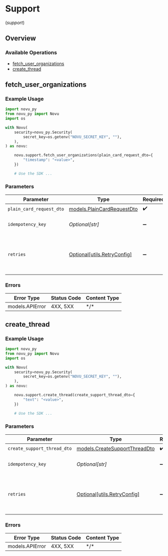 # Support
(*support*)

## Overview

### Available Operations

* [fetch_user_organizations](#fetch_user_organizations)
* [create_thread](#create_thread)

## fetch_user_organizations

### Example Usage

```python
import novu_py
from novu_py import Novu
import os

with Novu(
    security=novu_py.Security(
        secret_key=os.getenv("NOVU_SECRET_KEY", ""),
    ),
) as novu:

    novu.support.fetch_user_organizations(plain_card_request_dto={
        "timestamp": "<value>",
    })

    # Use the SDK ...

```

### Parameters

| Parameter                                                           | Type                                                                | Required                                                            | Description                                                         |
| ------------------------------------------------------------------- | ------------------------------------------------------------------- | ------------------------------------------------------------------- | ------------------------------------------------------------------- |
| `plain_card_request_dto`                                            | [models.PlainCardRequestDto](../../models/plaincardrequestdto.md)   | :heavy_check_mark:                                                  | N/A                                                                 |
| `idempotency_key`                                                   | *Optional[str]*                                                     | :heavy_minus_sign:                                                  | A header for idempotency purposes                                   |
| `retries`                                                           | [Optional[utils.RetryConfig]](../../models/utils/retryconfig.md)    | :heavy_minus_sign:                                                  | Configuration to override the default retry behavior of the client. |

### Errors

| Error Type      | Status Code     | Content Type    |
| --------------- | --------------- | --------------- |
| models.APIError | 4XX, 5XX        | \*/\*           |

## create_thread

### Example Usage

```python
import novu_py
from novu_py import Novu
import os

with Novu(
    security=novu_py.Security(
        secret_key=os.getenv("NOVU_SECRET_KEY", ""),
    ),
) as novu:

    novu.support.create_thread(create_support_thread_dto={
        "text": "<value>",
    })

    # Use the SDK ...

```

### Parameters

| Parameter                                                               | Type                                                                    | Required                                                                | Description                                                             |
| ----------------------------------------------------------------------- | ----------------------------------------------------------------------- | ----------------------------------------------------------------------- | ----------------------------------------------------------------------- |
| `create_support_thread_dto`                                             | [models.CreateSupportThreadDto](../../models/createsupportthreaddto.md) | :heavy_check_mark:                                                      | N/A                                                                     |
| `idempotency_key`                                                       | *Optional[str]*                                                         | :heavy_minus_sign:                                                      | A header for idempotency purposes                                       |
| `retries`                                                               | [Optional[utils.RetryConfig]](../../models/utils/retryconfig.md)        | :heavy_minus_sign:                                                      | Configuration to override the default retry behavior of the client.     |

### Errors

| Error Type      | Status Code     | Content Type    |
| --------------- | --------------- | --------------- |
| models.APIError | 4XX, 5XX        | \*/\*           |